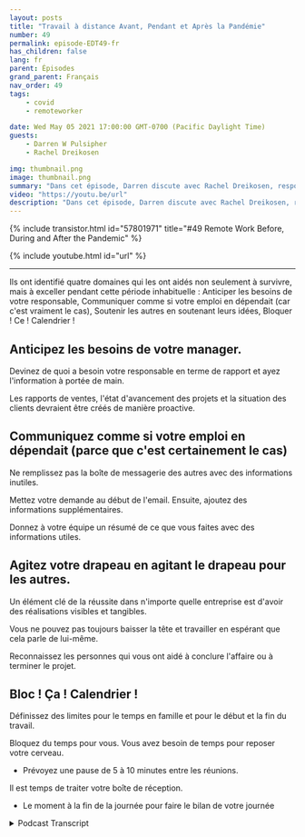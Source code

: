 ```yaml
---
layout: posts
title: "Travail à distance Avant, Pendant et Après la Pandémie"
number: 49
permalink: episode-EDT49-fr
has_children: false
lang: fr
parent: Épisodes
grand_parent: Français
nav_order: 49
tags:
    - covid
    - remoteworker

date: Wed May 05 2021 17:00:00 GMT-0700 (Pacific Daylight Time)
guests:
    - Darren W Pulsipher
    - Rachel Dreikosen

img: thumbnail.png
image: thumbnail.png
summary: "Dans cet épisode, Darren discute avec Rachel Dreikosen, responsable du développement des affaires dans le secteur public chez Intel, de l'impact de COVID-19 sur son équilibre vie professionnelle-vie personnelle et de la raison pour laquelle elle a commencé un blog pour aider d'autres professionnelles de vente technique."
video: "https://youtu.be/url"
description: "Dans cet épisode, Darren discute avec Rachel Dreikosen, responsable du développement des affaires dans le secteur public chez Intel, de l'impact de COVID-19 sur son équilibre vie professionnelle-vie personnelle et de la raison pour laquelle elle a commencé un blog pour aider d'autres professionnelles de vente technique."
---
```


<div>
{% include transistor.html id="57801971" title="#49 Remote Work Before, During and After the Pandemic" %}

{% include youtube.html id="url" %}
</div>

---

Ils ont identifié quatre domaines qui les ont aidés non seulement à survivre, mais à exceller pendant cette période inhabituelle : Anticiper les besoins de votre responsable, Communiquer comme si votre emploi en dépendait (car c'est vraiment le cas), Soutenir les autres en soutenant leurs idées, Bloquer ! Ce ! Calendrier !

## Anticipez les besoins de votre manager.

Devinez de quoi a besoin votre responsable en terme de rapport et ayez l'information à portée de main.

Les rapports de ventes, l'état d'avancement des projets et la situation des clients devraient être créés de manière proactive.

## Communiquez comme si votre emploi en dépendait (parce que c'est certainement le cas)

Ne remplissez pas la boîte de messagerie des autres avec des informations inutiles.

Mettez votre demande au début de l'email. Ensuite, ajoutez des informations supplémentaires.

Donnez à votre équipe un résumé de ce que vous faites avec des informations utiles.

## Agitez votre drapeau en agitant le drapeau pour les autres.

Un élément clé de la réussite dans n'importe quelle entreprise est d'avoir des réalisations visibles et tangibles.

Vous ne pouvez pas toujours baisser la tête et travailler en espérant que cela parle de lui-même.

Reconnaissez les personnes qui vous ont aidé à conclure l'affaire ou à terminer le projet.

## Bloc ! Ça ! Calendrier !

Définissez des limites pour le temps en famille et pour le début et la fin du travail.

Bloquez du temps pour vous. Vous avez besoin de temps pour reposer votre cerveau.

* Prévoyez une pause de 5 à 10 minutes entre les réunions.

Il est temps de traiter votre boîte de réception.

* Le moment à la fin de la journée pour faire le bilan de votre journée



<details>
<summary> Podcast Transcript </summary>

<p></p>

</details>
